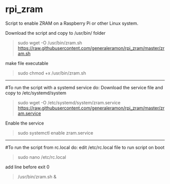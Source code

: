 # rpi_zram
Script to enable ZRAM on a Raspberry Pi or other Linux system.

Download the script and copy to /usr/bin/ folder
> sudo wget -O /usr/bin/zram.sh https://raw.githubusercontent.com/generaleramon/rpi_zram/master/zram.sh

make file executable
> sudo chmod +x /usr/bin/zram.sh

-----------------------------------------------------------------

#To run the script with a systemd service do:
Download the service file and copy to /etc/systemd/system
> sudo wget -O /etc/systemd/system/zram.service https://raw.githubusercontent.com/generaleramon/rpi_zram/master/zram.service

Enable the service
> sudo systemctl enable zram.service

-----------------------------------------------------------------

#To run the script from rc.local do:
edit /etc/rc.local file to run script on boot
> sudo nano /etc/rc.local

add line before exit 0
> /usr/bin/zram.sh &
